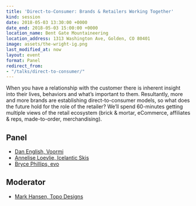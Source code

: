 ```yaml
---
title: 'Direct-to-Consumer: Brands & Retailers Working Together'
kind: session
date: 2018-05-03 13:30:00 +0000
date_end: 2018-05-03 15:00:00 +0000
location_name: Bent Gate Mountaineering
location_address: 1313 Washington Ave, Golden, CO 80401
image: assets/the-wright-ig.png
last_modified_at: now
layout: event
format: Panel
redirect_from:
- "/talks/direct-to-consumer/"
---
```

When you have a relationship with the customer there is inherent insight into their lives, behaviors and what’s important to them. Resultantly, more and more brands are establishing direct-to-consumer models, so what does the future hold for the role of the retailer? We’ll spend 60-minutes getting multiple views of the retail ecosystem (brick & mortar, eCommerce, affiliates & reps, made-to-order, merchandising).

## Panel

* [Dan English, Voormi](https://voormi.com/)
* [Annelise Loevlie, Icelantic Skis](https://www.icelanticskis.com/)
* [Bryce Phillips, evo](https://www.evo.com/)

## Moderator

* [Mark Hansen, Topo Designs](https://topodesigns.com/)